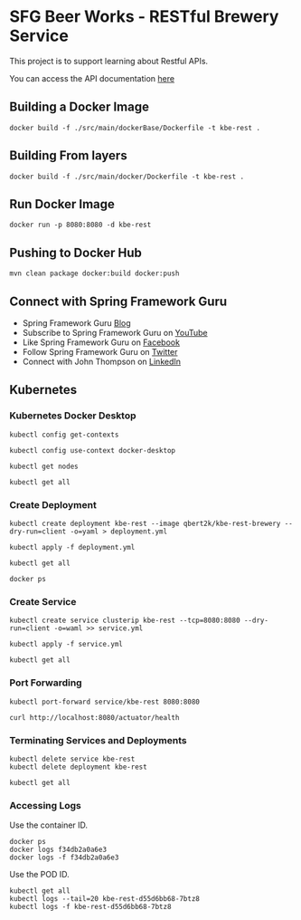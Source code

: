 # SFG Beer Works - RESTful Brewery Service

This project is to support learning about Restful APIs. 

You can access the API documentation [here](https://sfg-beer-works.github.io/brewery-api/#tag/Beer-Service) 

## Building a Docker Image

```shell
docker build -f ./src/main/dockerBase/Dockerfile -t kbe-rest .
```

## Building From layers

```shell
docker build -f ./src/main/docker/Dockerfile -t kbe-rest .
```

## Run Docker Image

```shell
docker run -p 8080:8080 -d kbe-rest
```

## Pushing to Docker Hub

```shell
mvn clean package docker:build docker:push
```

## Connect with Spring Framework Guru
* Spring Framework Guru [Blog](https://springframework.guru/)
* Subscribe to Spring Framework Guru on [YouTube](https://www.youtube.com/channel/UCrXb8NaMPQCQkT8yMP_hSkw)
* Like Spring Framework Guru on [Facebook](https://www.facebook.com/springframeworkguru/)
* Follow Spring Framework Guru on [Twitter](https://twitter.com/spring_guru)
* Connect with John Thompson on [LinkedIn](http://www.linkedin.com/in/springguru)

## Kubernetes

### Kubernetes Docker Desktop

```shell
kubectl config get-contexts

kubectl config use-context docker-desktop

kubectl get nodes

kubectl get all
```

### Create Deployment

```shell
kubectl create deployment kbe-rest --image qbert2k/kbe-rest-brewery --dry-run=client -o=yaml > deployment.yml

kubectl apply -f deployment.yml

kubectl get all

docker ps
```

### Create Service

```shell
kubectl create service clusterip kbe-rest --tcp=8080:8080 --dry-run=client -o=waml >> service.yml

kubectl apply -f service.yml

kubectl get all
```

### Port Forwarding

```shell
kubectl port-forward service/kbe-rest 8080:8080

curl http://localhost:8080/actuator/health
```

### Terminating Services and Deployments

```shell
kubectl delete service kbe-rest
kubectl delete deployment kbe-rest

kubectl get all
```

### Accessing Logs

Use the container ID.

```shell
docker ps
docker logs f34db2a0a6e3
docker logs -f f34db2a0a6e3
```

Use the POD ID.

```shell
kubectl get all
kubectl logs --tail=20 kbe-rest-d55d6bb68-7btz8
kubectl logs -f kbe-rest-d55d6bb68-7btz8
```
